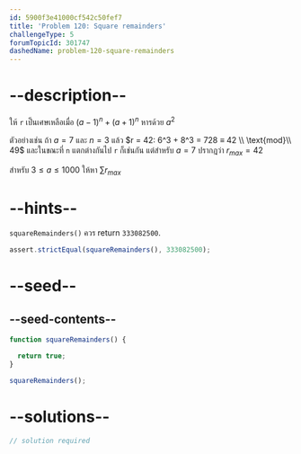 ```yaml
---
id: 5900f3e41000cf542c50fef7
title: 'Problem 120: Square remainders'
challengeType: 5
forumTopicId: 301747
dashedName: problem-120-square-remainders
---
```


# --description--

ให้ `r` เป็นเศษเหลือเมื่อ ${(a − 1)}^n + {(a + 1)}^n$ หารด้วย $a^2$

ตัวอย่างเช่น ถ้า $a = 7$ และ $n = 3$ แล้ว $r = 42: 6^3 + 8^3 = 728 ≡ 42 \\ \text{mod}\\ 49$ และในขณะที่ `n` แตกต่างกันไป `r` ก็เช่นกัน แต่สำหรับ $a = 7$ ปรากฎว่า $r_{max} = 42$

สำหรับ $3 ≤ a ≤ 1000$ ให้หา $\sum{r}_{max}$

# --hints--

`squareRemainders()` ควร return `333082500`.

```js
assert.strictEqual(squareRemainders(), 333082500);
```

# --seed--

## --seed-contents--

```js
function squareRemainders() {

  return true;
}

squareRemainders();
```

# --solutions--

```js
// solution required
```
